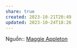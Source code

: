 ```yaml
---
share: true
created: 2023-10-21T20:49
updated: 2023-10-24T18:26
---
```

Nguồn:: [Maggie Appleton](Maggie%20Appleton.md#)